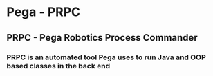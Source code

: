 # Pega - PRPC

## PRPC - Pega Robotics Process Commander

### PRPC is an automated tool Pega uses to run Java and OOP based classes in the back end
